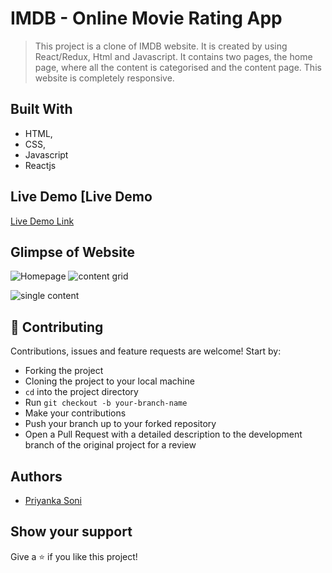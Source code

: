 # IMDB - Online Movie Rating App
> This project is a clone of IMDB website. It is created by using React/Redux, Html and Javascript. It contains two pages, the home page, where all the content is categorised and the content page. This website is completely responsive.

## Built With

- HTML,
- CSS,
- Javascript
- Reactjs

## Live Demo [Live Demo

[Live Demo Link](https://verdant-naiad-5ac918.netlify.app/)

## Glimpse of Website
 
   ![Homepage](https://user-images.githubusercontent.com/101036458/192760012-8dc2b803-d72c-432b-b183-5ffd30a4a6ae.png)
![content grid](https://user-images.githubusercontent.com/101036458/192759763-f5e2f468-30b2-44ee-8d92-2633af84a227.png)

![single content](https://user-images.githubusercontent.com/101036458/192759775-130585e3-7216-4b37-8ef4-af7132b2fad8.png)

## 🤝 Contributing

Contributions, issues and feature requests are welcome! Start by:

* Forking the project
* Cloning the project to your local machine
* `cd` into the project directory
* Run `git checkout -b your-branch-name`
* Make your contributions
* Push your branch up to your forked repository
* Open a Pull Request with a detailed description to the development branch of the original project for a review


## Authors
- [Priyanka Soni](https://github.com/pri65)



## Show your support

Give a ⭐ if you like this project!

